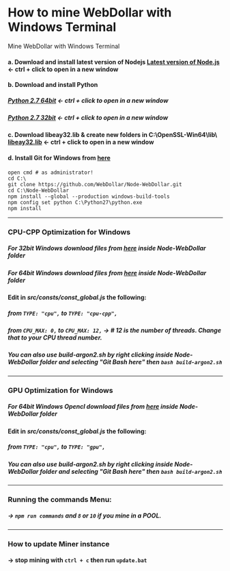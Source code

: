 # How to mine WebDollar with Windows Terminal
 Mine WebDollar with Windows Terminal

####  a. Download and install latest version of Nodejs <a href="https://nodejs.org/en/download/">Latest version of Node.js</a> <- ctrl + click to open in a new window
####  b. Download and install Python
##### <a href="https://www.python.org/ftp/python/2.7.15/python-2.7.15.amd64.msi">Python 2.7 64bit</a> <- ctrl + click to open in a new window
##### <a href="https://www.python.org/ftp/python/2.7.15/python-2.7.15.msi">Python 2.7 32bit</a> <- ctrl + click to open in a new window
####  c. Download libeay32.lib & create new folders in C:\OpenSSL-Win64\lib\ <a href="https://github.com/ReadyTalk/win32/raw/master/msvc/lib/libeay32.lib">libeay32.lib</a> <- ctrl + click to open in a new window
####  d. Install Git for Windows from <a href="https://git-scm.com/download/win">here</a>
```shell
open cmd # as administrator!
cd C:\
git clone https://github.com/WebDollar/Node-WebDollar.git
cd C:\Node-WebDollar
npm install --global --production windows-build-tools
npm config set python C:\Python27\python.exe
npm install
```
----
### CPU-CPP Optimization for Windows
##### For 32bit Windows download files from <a href="https://github.com/cbusuioceanu/How-to-mine-WebDollar-with-Windows-Terminal/raw/master/argon2-32bit-windows/argon2-32bit-windows.zip" >here</a> inside Node-WebDollar folder
##### For 64bit Windows download files from <a href="https://github.com/cbusuioceanu/How-to-mine-WebDollar-with-Windows-Terminal/raw/master/argon2-64bit-windows/argon2-64bit-windows.zip" >here</a> inside Node-WebDollar folder

#### Edit in *src/consts/const_global.js* the following: 
##### from ```TYPE: "cpu",``` to ```TYPE: "cpu-cpp",```
##### from ```CPU_MAX: 0,``` to ```CPU_MAX: 12,``` -> # 12 is the number of threads. Change that to your CPU thread number.
##### You can also use build-argon2.sh by right clicking inside Node-WebDollar folder and selecting "*Git Bash here*" then ```bash build-argon2.sh```
----
### GPU Optimization for Windows
##### For 64bit Windows Opencl download files from <a href="https://github.com/cbusuioceanu/How-to-mine-WebDollar-with-Windows-Terminal/raw/master/argon2-gpu-64bit-windows-opencl/argon2-gpu-64bit-windows-opencl.zip" >here</a> inside Node-WebDollar folder

#### Edit in *src/consts/const_global.js* the following: 
##### from ```TYPE: "cpu",``` to ```TYPE: "gpu",```
##### You can also use build-argon2.sh by right clicking inside Node-WebDollar folder and selecting "*Git Bash here*" then ```bash build-argon2.sh```
----
### Running the commands Menu:
##### -> ```npm run commands``` and ```8``` or ```10``` if you mine in a POOL.
----
### How to update Miner instance
#### -> stop mining with ```ctrl + c``` then run ```update.bat```

